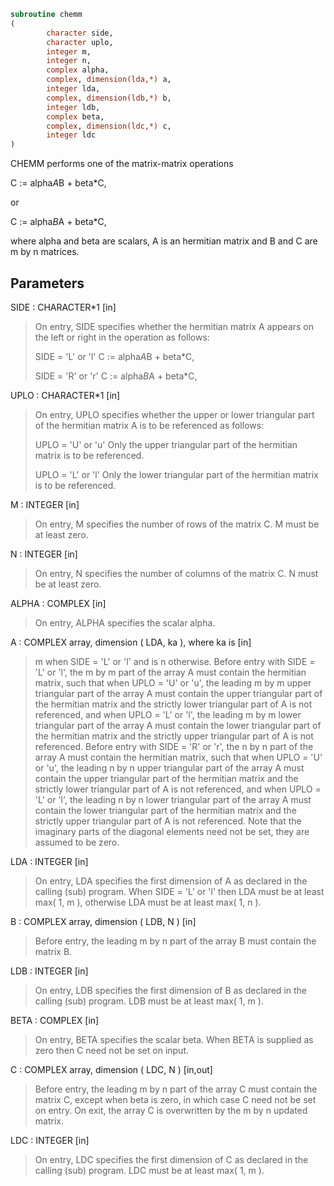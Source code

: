 ```fortran
subroutine chemm
(
        character side,
        character uplo,
        integer m,
        integer n,
        complex alpha,
        complex, dimension(lda,*) a,
        integer lda,
        complex, dimension(ldb,*) b,
        integer ldb,
        complex beta,
        complex, dimension(ldc,*) c,
        integer ldc
)
```

CHEMM  performs one of the matrix-matrix operations

C := alpha*A*B + beta*C,

or

C := alpha*B*A + beta*C,

where alpha and beta are scalars, A is an hermitian matrix and  B and
C are m by n matrices.

## Parameters
SIDE : CHARACTER*1 [in]
> On entry,  SIDE  specifies whether  the  hermitian matrix  A
> appears on the  left or right  in the  operation as follows:
> 
> SIDE = 'L' or 'l'   C := alpha*A*B + beta*C,
> 
> SIDE = 'R' or 'r'   C := alpha*B*A + beta*C,

UPLO : CHARACTER*1 [in]
> On  entry,   UPLO  specifies  whether  the  upper  or  lower
> triangular  part  of  the  hermitian  matrix   A  is  to  be
> referenced as follows:
> 
> UPLO = 'U' or 'u'   Only the upper triangular part of the
> hermitian matrix is to be referenced.
> 
> UPLO = 'L' or 'l'   Only the lower triangular part of the
> hermitian matrix is to be referenced.

M : INTEGER [in]
> On entry,  M  specifies the number of rows of the matrix  C.
> M  must be at least zero.

N : INTEGER [in]
> On entry, N specifies the number of columns of the matrix C.
> N  must be at least zero.

ALPHA : COMPLEX [in]
> On entry, ALPHA specifies the scalar alpha.

A : COMPLEX array, dimension ( LDA, ka ), where ka is [in]
> m  when  SIDE = 'L' or 'l'  and is n  otherwise.
> Before entry  with  SIDE = 'L' or 'l',  the  m by m  part of
> the array  A  must contain the  hermitian matrix,  such that
> when  UPLO = 'U' or 'u', the leading m by m upper triangular
> part of the array  A  must contain the upper triangular part
> of the  hermitian matrix and the  strictly  lower triangular
> part of  A  is not referenced,  and when  UPLO = 'L' or 'l',
> the leading  m by m  lower triangular part  of the  array  A
> must  contain  the  lower triangular part  of the  hermitian
> matrix and the  strictly upper triangular part of  A  is not
> referenced.
> Before entry  with  SIDE = 'R' or 'r',  the  n by n  part of
> the array  A  must contain the  hermitian matrix,  such that
> when  UPLO = 'U' or 'u', the leading n by n upper triangular
> part of the array  A  must contain the upper triangular part
> of the  hermitian matrix and the  strictly  lower triangular
> part of  A  is not referenced,  and when  UPLO = 'L' or 'l',
> the leading  n by n  lower triangular part  of the  array  A
> must  contain  the  lower triangular part  of the  hermitian
> matrix and the  strictly upper triangular part of  A  is not
> referenced.
> Note that the imaginary parts  of the diagonal elements need
> not be set, they are assumed to be zero.

LDA : INTEGER [in]
> On entry, LDA specifies the first dimension of A as declared
> in the  calling (sub) program. When  SIDE = 'L' or 'l'  then
> LDA must be at least  max( 1, m ), otherwise  LDA must be at
> least max( 1, n ).

B : COMPLEX array, dimension ( LDB, N ) [in]
> Before entry, the leading  m by n part of the array  B  must
> contain the matrix B.

LDB : INTEGER [in]
> On entry, LDB specifies the first dimension of B as declared
> in  the  calling  (sub)  program.   LDB  must  be  at  least
> max( 1, m ).

BETA : COMPLEX [in]
> On entry,  BETA  specifies the scalar  beta.  When  BETA  is
> supplied as zero then C need not be set on input.

C : COMPLEX array, dimension ( LDC, N ) [in,out]
> Before entry, the leading  m by n  part of the array  C must
> contain the matrix  C,  except when  beta  is zero, in which
> case C need not be set on entry.
> On exit, the array  C  is overwritten by the  m by n updated
> matrix.

LDC : INTEGER [in]
> On entry, LDC specifies the first dimension of C as declared
> in  the  calling  (sub)  program.   LDC  must  be  at  least
> max( 1, m ).
